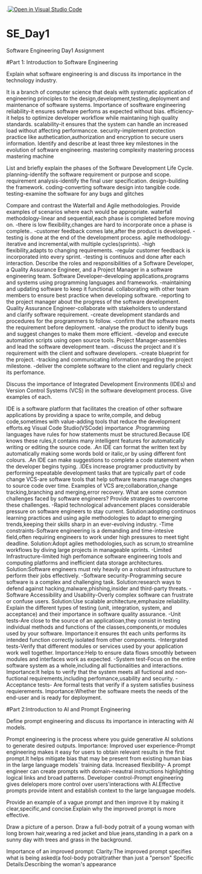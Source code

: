 .[![Open in Visual Studio Code](https://classroom.github.com/assets/open-in-vscode-2e0aaae1b6195c2367325f4f02e2d04e9abb55f0b24a779b69b11b9e10269abc.svg)](https://classroom.github.com/online_ide?assignment_repo_id=18422013&assignment_repo_type=AssignmentRepo)
# SE_Day1
Software Engineering Day1 Assignment

#Part 1: Introduction to Software Engineering

Explain what software engineering is and discuss its importance in the technology industry.

It is a branch of computer science that deals with systematic application of engineering principles to the design,development,testing,deployment and maintenance of software systems.
Importance of sosftware engineering
reliability-it ensures software perfoms as expected without bias.
efficiency-it helps to optimize developer workflow while maintaning high quality standards.
scalability-it ensures that the system can handle an increased load without affecting performancce.
security-implement protection practice like authetication,authorization and encryption to secure users information.
Identify and describe at least three key milestones in the evolution of software engineering.
mastering complexity
mastering process 
mastering machine

List and briefly explain the phases of the Software Development Life Cycle.
planning-identify the software requirement or purpose and scope.
requirement analysis-identify the final user specification.
design-building the framework.
coding-converting software design into tangible code.
testing-examine the software for any bugs and glitches

Compare and contrast the Waterfall and Agile methodologies. Provide examples of scenarios where each would be appropriate.
waterfall methodology-linear and sequential,each phase is completed before moving on.
-there is low flexibility,changes are hard to incorporate 
 once a phase is complete..
 -customer feedback comes late,after the product is developed.
 -testing is done at the end of the development process.
 agile methodology-iterative and incremental,with multiple cycles(sprints).
 -high flexibility,adapts to changing requirements.
 -regular customer feedback is incorporated into every sprint.
 -testing is continuos and done after each interaction.
Describe the roles and responsibilities of a Software Developer, a Quality Assurance Engineer, and a Project Manager in a software engineering team.
Software Developer-developing applications,programs and systems using programming languages and frameworks.
-maintaining and updating software to keep it functional.
collaborating with other team members to ensure best practice when developing software.
-reporting to the project manager about the progress of the software development.
Quality Assurance Engineer-collaborate with stakeholders to understand and clarify software requirement.
-create development standards and procedures for the programmers to follow.
-confirm that the software meets the requirement before deployment.
-analyse the product to idenify bugs and suggest changes to make them more efficient.
-develop and execute automation scripts using open source tools.
Project Manager-assembles and lead the software development team.
-discuss the project and it`s requirement with the client and software developers.
-create blueprint for the project.
-tracking and communicating information regarding the project milestone.
-deliver the complete software to the client and regularly check its perfomance.


Discuss the importance of Integrated Development Environments (IDEs) and Version Control Systems (VCS) in the software development process. Give examples of each.

IDE is a software platform that facilitates the creation of other software applications by providing a space to write,compile, and debug code,sometimes with value-adding tools that reduce the development efforts.eg Visual Code Studio(VSCode)
importance
.Programming languages have rules for how statements must be structured.Because IDE knows these rules,it contains many intelligent features for automatically writing or editing the source code.
.An IDE can format the written text by automatically making some words bold or italic,or by using different font colours.
.An IDE can make suggestions to complete a code statement when the developer begins typing.
.IDEs increase programer productivity by performing repeatable development tasks that are typically part of code change
VCS-are software tools that help software teams manage changes to source code over time.
Examples of VCS are;collaboration,change tracking,branching and merging,error recovery.
What are some common challenges faced by software engineers? Provide strategies to overcome these challenges.
-Rapid technological advancement places considerable pressure on software engineers to stay current.
Solution:adopting continuos learning practices and using agile methodologies to adapt to emerging trends,keeping their skills sharp in an ever-evolving industry.
-Time constraints-Software engineering is a demanding and time-intesive field,often requiring engineers to work under high pressures to meet tight deadline.
Solution:Adopt agiles methodologies,such as scrum,to streamline workflows by diving large projects in manageable sprints.
-Limited Infrastructure-limited high perfomance software engineering tools and computing platforms and inefficient data storage architectures.
Solution:Software engineers must rely heavily on a robust infrastructure to perform their jobs effectively.
-Software security-Programming secure software is a complex and challenging task.
Solution:research ways to defend against hacking,malware,phishing,insider and third-party threats.
-Software Accessibility and Usability-Overly complex software can frustrate or confuse users.
Solution:Use scalable architecture,emphasize reliability.
Explain the different types of testing (unit, integration, system, and acceptance) and their importance in software quality assurance.
-Unit tests-Are close to the source of an applicatioan,they consist in testing individual methods and functions of the classes,components,or modules used by your software.
Importance:it ensures tht each units performs its intended function correctly isolated from other components.
-Intergrated tests-Verify that different modules or services used by your application work well together.
Importance:Help to ensure data flows smoothly between modules and interfaces work as expected.
-System test-Focus on the entire software system as a whole,including all fuctionalities and interactions.
Importance:It helps to verify that the system meets all fuctional and non-fuctional requirements,including perfomance,usability and security.
-Acceptance tests- Are formal tests that verify if a system satisfies business requierements.
Importance:Whether the software meets the needs of the end-user and is ready for deployment.


#Part 2:Introduction to AI and Prompt Engineering


Define prompt engineering and discuss its importance in interacting with AI models.

Prompt engineering is the process where you guide generative AI solutions to generate desired outputs.
Importance:
Improved user experience-Prompt engineering makes it easy for users to obtain relevant results in the first prompt.It helps mitigate bias that may be present from existing human bias in the large language models` training data.
Increased flexibility- A prompt engineer can create prompts with domain-neautral instructions highlighting logical links and broad patterns.
Developer control-Prompt engineering gives delelopers more control over users'interactions with AI.Effective prompts provide intent and establish context to the large languagae models.

Provide an example of a vague prompt and then improve it by making it clear,specific,and concise.Explain why the improved prompt is more effective.

Draw a picture of a person.
Draw a full-body potrait of a young woman with long brown hair,wearing a red jacket and blue jeans,standing in a park on a sunny day with trees and grass in the background.


Importance of an improved prompt:
Clarity:The improved prompt specifies what is being asked(a fool-body potrait)rather than just a "person"
Specific Details:Describing the woman's appearance 

